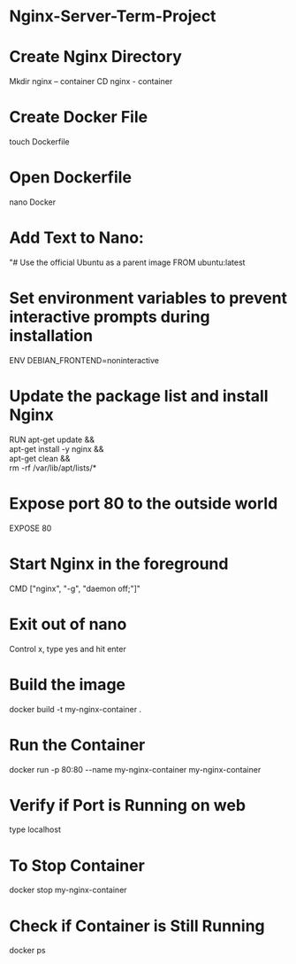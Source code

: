 # Nginx-Server-Term-Project

# Create Nginx Directory 
Mkdir nginx – container
CD nginx - container

# Create Docker File
touch Dockerfile

# Open Dockerfile
nano Docker

# Add Text to Nano:
"# Use the official Ubuntu as a parent image
FROM ubuntu:latest

# Set environment variables to prevent interactive prompts during installation
ENV DEBIAN_FRONTEND=noninteractive

# Update the package list and install Nginx
RUN apt-get update && \
    apt-get install -y nginx && \
    apt-get clean && \
    rm -rf /var/lib/apt/lists/*
    
# Expose port 80 to the outside world
EXPOSE 80

# Start Nginx in the foreground
CMD ["nginx", "-g", "daemon off;"]"

# Exit out of nano
Control x, type yes and hit enter

# Build the image
docker build -t my-nginx-container .

# Run the Container
docker run -p 80:80 --name my-nginx-container my-nginx-container

# Verify if Port is Running on web
type localhost

# To Stop Container
docker stop my-nginx-container

# Check if Container is Still Running
docker ps






